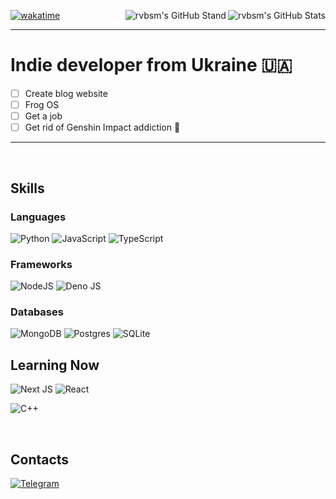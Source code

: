 [![wakatime](https://wakatime.com/badge/user/ca55f4a1-d151-444b-806b-5cd1ffecec4a.svg)](https://wakatime.com/@rvbsm)
<img align="right" alt="rvbsm's GitHub Stats" src="https://github-readme-stats.vercel.app/api?username=rvbsm&hide=stars,issues&show_icons=true&count_private=true&include_all_commits=true&title_color=81a1c1&text_color=d4d4d4&icon_color=fff&bg_color=fff0&hide_border=true" unselectable="on" />
<img align="right" alt="rvbsm's GitHub Stand" src="https://github-profile-trophy.vercel.app/?username=rvbsm&theme=darkhub&margin-w=18&column=4&title=Stars,Followers,Commits,Issues&no-frame=true&no-bg=true" unselectable="on" />

---

# Indie developer from Ukraine 🇺🇦
- [ ] Create blog website
- [ ] Frog OS
- [ ] Get a job
- [ ] Get rid of Genshin Impact addiction 🥲

---

<br />

## Skills
### Languages
![Python](https://img.shields.io/badge/python-3670A0?style=for-the-badge&logo=python&logoColor=ffdd54)
![JavaScript](https://img.shields.io/badge/javascript-%23323330.svg?style=for-the-badge&logo=javascript&logoColor=%23F7DF1E)
![TypeScript](https://img.shields.io/badge/typescript-%23007ACC.svg?style=for-the-badge&logo=typescript&logoColor=white)

### Frameworks
![NodeJS](https://img.shields.io/badge/node.js-6DA55F?style=for-the-badge&logo=node.js&logoColor=white)
![Deno JS](https://img.shields.io/badge/deno%20js-000000?style=for-the-badge&logo=deno&logoColor=white)

### Databases
![MongoDB](https://img.shields.io/badge/MongoDB-%234ea94b.svg?style=for-the-badge&logo=mongodb&logoColor=white)
![Postgres](https://img.shields.io/badge/postgres-%23316192.svg?style=for-the-badge&logo=postgresql&logoColor=white)
![SQLite](https://img.shields.io/badge/sqlite-%2307405e.svg?style=for-the-badge&logo=sqlite&logoColor=white)

## Learning Now
![Next JS](https://img.shields.io/badge/Next-black?style=for-the-badge&logo=next.js&logoColor=white)
![React](https://img.shields.io/badge/react-%2320232a.svg?style=for-the-badge&logo=react&logoColor=%2361DAFB)

![C++](https://img.shields.io/badge/c++-%2300599C.svg?style=for-the-badge&logo=c%2B%2B&logoColor=white)

<br />

Contacts
---

[![Telegram](https://img.shields.io/badge/Telegram-2CA5E0?style=for-the-badge&logo=telegram&logoColor=white)][telegram]



[telegram]: https://t.me/rvbsm

